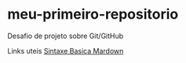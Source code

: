 # meu-primeiro-repositorio
Desafio de projeto sobre Git/GitHub

Links uteis
[Sintaxe Basica Mardown](https://www.markdownguide.org/basic-syntax/)

